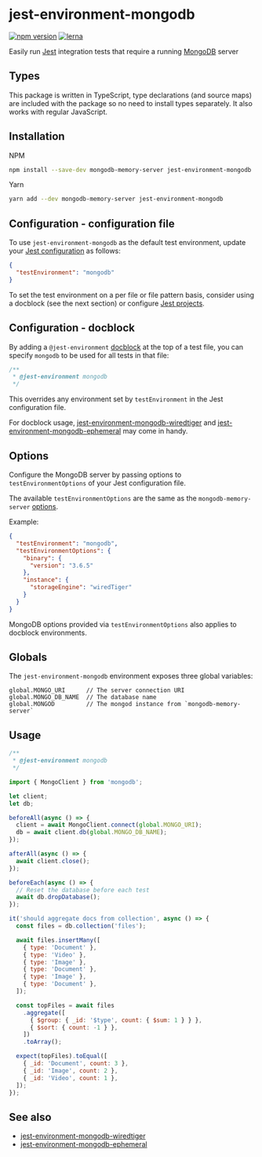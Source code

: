 # jest-environment-mongodb

[![npm version](https://badge.fury.io/js/jest-environment-mongodb.svg)](https://badge.fury.io/js/jest-environment-mongodb)
[![lerna](https://img.shields.io/badge/maintained%20with-lerna-cc00ff.svg)](https://lernajs.io/)

Easily run [Jest](https://jestjs.io/) integration tests that require a running
[MongoDB](https://www.mongodb.com/) server

## Types

This package is written in TypeScript, type declarations (and source maps) are
included with the package so no need to install types separately. It also works
with regular JavaScript.

## Installation

NPM

```sh
npm install --save-dev mongodb-memory-server jest-environment-mongodb
```

Yarn

```sh
yarn add --dev mongodb-memory-server jest-environment-mongodb
```

## Configuration - configuration file

To use `jest-environment-mongodb` as the default test environment, update your
[Jest configuration](https://jestjs.io/docs/en/configuration) as follows:

```json
{
  "testEnvironment": "mongodb"
}
```

To set the test environment on a per file or file pattern basis, consider using
a docblock (see the next section) or configure
[Jest projects](https://jestjs.io/docs/en/configuration#projects-array-string-projectconfig).

## Configuration - docblock

By adding a `@jest-environment`
[docblock](https://jestjs.io/docs/en/configuration#testenvironment-string) at
the top of a test file, you can specify `mongodb` to be used for all tests in
that file:

```js
/**
 * @jest-environment mongodb
 */
```

This overrides any environment set by `testEnvironment` in the Jest
configuration file.

For docblock usage,
[jest-environment-mongodb-wiredtiger](https://www.npmjs.com/package/jest-environment-mongodb-wiredtiger)
and
[jest-environment-mongodb-ephemeral](https://www.npmjs.com/package/jest-environment-mongodb-ephemeral)
may come in handy.

## Options

Configure the MongoDB server by passing options to `testEnvironmentOptions` of
your Jest configuration file.

The available `testEnvironmentOptions` are the same as the
`mongodb-memory-server`
[options](https://www.npmjs.com/package/mongodb-memory-server#available-options).

Example:

```json
{
  "testEnvironment": "mongodb",
  "testEnvironmentOptions": {
    "binary": {
      "version": "3.6.5"
    },
    "instance": {
      "storageEngine": "wiredTiger"
    }
  }
}
```

MongoDB options provided via `testEnvironmentOptions` also applies to docblock
environments.

## Globals

The `jest-environment-mongodb` environment exposes three global variables:

```
global.MONGO_URI      // The server connection URI
global.MONGO_DB_NAME  // The database name
global.MONGOD         // The mongod instance from `mongodb-memory-server`
```

## Usage

```js
/**
 * @jest-environment mongodb
 */

import { MongoClient } from 'mongodb';

let client;
let db;

beforeAll(async () => {
  client = await MongoClient.connect(global.MONGO_URI);
  db = await client.db(global.MONGO_DB_NAME);
});

afterAll(async () => {
  await client.close();
});

beforeEach(async () => {
  // Reset the database before each test
  await db.dropDatabase();
});

it('should aggregate docs from collection', async () => {
  const files = db.collection('files');

  await files.insertMany([
    { type: 'Document' },
    { type: 'Video' },
    { type: 'Image' },
    { type: 'Document' },
    { type: 'Image' },
    { type: 'Document' },
  ]);

  const topFiles = await files
    .aggregate([
      { $group: { _id: '$type', count: { $sum: 1 } } },
      { $sort: { count: -1 } },
    ])
    .toArray();

  expect(topFiles).toEqual([
    { _id: 'Document', count: 3 },
    { _id: 'Image', count: 2 },
    { _id: 'Video', count: 1 },
  ]);
});
```

## See also

- [jest-environment-mongodb-wiredtiger](https://www.npmjs.com/package/jest-environment-mongodb-wiredtiger)
- [jest-environment-mongodb-ephemeral](https://www.npmjs.com/package/jest-environment-mongodb-ephemeral)

